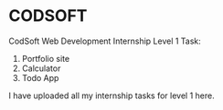 # CODSOFT 

CodSoft Web Development Internship
Level 1
Task:
1) Portfolio site
2) Calculator
3) Todo App

I have uploaded all my internship tasks for level 1 here.
